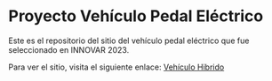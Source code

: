 # Proyecto Vehículo Pedal Eléctrico

Este es el repositorio del sitio del vehículo pedal eléctrico que fue seleccionado en INNOVAR 2023.

Para ver el sitio, visita el siguiente enlace: [Vehículo Hibrido](https://arielmpereira.github.io/vehiculo-hibrido/)
